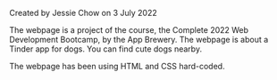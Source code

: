 Created by Jessie Chow on 3 July 2022

The webpage is a project of the course, the Complete 2022 Web Development Bootcamp, by the App Brewery. The webpage is about a Tinder app for dogs. You can find cute dogs nearby.

The webpage has been using HTML and CSS hard-coded.
